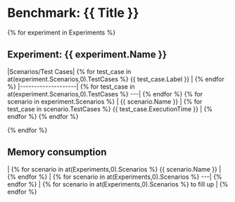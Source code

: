# Benchmark: {{ Title }}

{% for experiment in Experiments %}

## Experiment: {{ experiment.Name }}

  |Scenarios/Test Cases| {% for test_case in at(experiment.Scenarios,0).TestCases %} {{ test_case.Label }} | {% endfor %}
  |--------------------| {% for test_case in at(experiment.Scenarios,0).TestCases %} ---| {% endfor %}
  {% for scenario in experiment.Scenarios %} | {{ scenario.Name }} | {% for test_case in scenario.TestCases %} {{ test_case.ExecutionTime }} | {% endfor %}
  {% endfor %}

{% endfor %}

## Memory consumption

| {% for scenario in at(Experiments,0).Scenarios %} {{ scenario.Name }} | {% endfor %}
| {% for scenario in at(Experiments,0).Scenarios %} ---| {% endfor %}
| {% for scenario in at(Experiments,0).Scenarios %} to fill up | {% endfor %}
